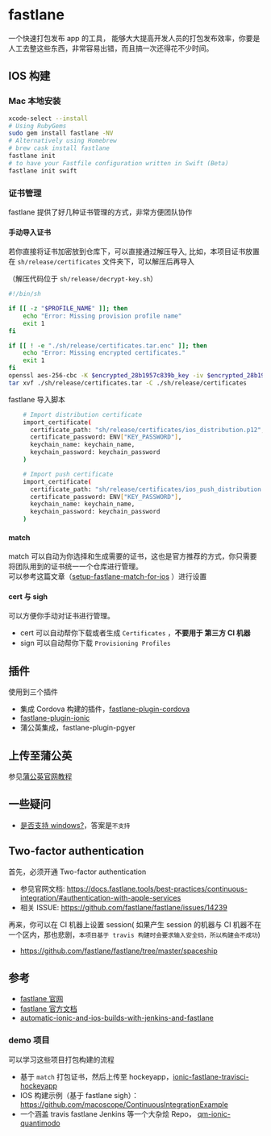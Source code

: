 # fastlane

一个快速打包发布 app 的工具， 能够大大提高开发人员的打包发布效率，你要是人工去整这些东西，非常容易出错，而且搞一次还得花不少时间。

## IOS 构建

### Mac 本地安装

```bash
xcode-select --install
# Using RubyGems
sudo gem install fastlane -NV
# Alternatively using Homebrew
# brew cask install fastlane
fastlane init
# to have your Fastfile configuration written in Swift (Beta)
fastlane init swift
```

### 证书管理

fastlane 提供了好几种证书管理的方式，非常方便团队协作

#### 手动导入证书

若你直接将证书加密放到仓库下，可以直接通过解压导入, 比如，本项目证书放置在 `sh/release/certificates` 文件夹下，可以解压后再导入  

（解压代码位于 `sh/release/decrypt-key.sh`）

```bash
#!/bin/sh

if [[ -z "$PROFILE_NAME" ]]; then
    echo "Error: Missing provision profile name"
    exit 1
fi

if [[ ! -e "./sh/release/certificates.tar.enc" ]]; then
    echo "Error: Missing encrypted certificates."
    exit 1
fi
openssl aes-256-cbc -K $encrypted_28b1957c839b_key -iv $encrypted_28b1957c839b_iv -in ./sh/release/certificates.tar.enc -out ./sh/release/certificates.tar -d
tar xvf ./sh/release/certificates.tar -C ./sh/release/certificates

```

fastlane 导入脚本

```bash
    # Import distribution certificate
    import_certificate(
      certificate_path: "sh/release/certificates/ios_distribution.p12",
      certificate_password: ENV["KEY_PASSWORD"],
      keychain_name: keychain_name,
      keychain_password: keychain_password
    )

    # Import push certificate
    import_certificate(
      certificate_path: "sh/release/certificates/ios_push_distribution.p12",
      certificate_password: ENV["KEY_PASSWORD"],
      keychain_name: keychain_name,
      keychain_password: keychain_password
    )
```

#### match

match 可以自动为你选择和生成需要的证书，这也是官方推荐的方式，你只需要将团队用到的证书统一一个仓库进行管理。  
可以参考这篇文章（[setup-fastlane-match-for-ios](https://medium.com/@danielvivek2006/setup-fastlane-match-for-ios-6260758a9a4e)
）进行设置

#### cert 与 sigh

可以方便你手动对证书进行管理。

- cert 可以自动帮你下载或者生成 `Certificates` ，**不要用于 第三方 CI 机器**
- sign 可以自动帮你下载 `Provisioning Profiles`

## 插件

使用到三个插件

- 集成 Cordova 构建的插件，[fastlane-plugin-cordova](https://github.com/bamlab/fastlane-plugin-cordova)
- [fastlane-plugin-ionic](https://github.com/janpio/ionic-fastlane)
- 蒲公英集成，fastlane-plugin-pgyer

## 上传至蒲公英

参见[蒲公英官网教程](https://www.pgyer.com/doc/view/fastlane)

## 一些疑问

- [是否支持 windows?](https://github.com/fastlane/fastlane/issues/3594)，答案是`不支持`

## Two-factor authentication

首先，必须开通 Two-factor authentication

- 参见官网文档: https://docs.fastlane.tools/best-practices/continuous-integration/#authentication-with-apple-services
- 相关 ISSUE: https://github.com/fastlane/fastlane/issues/14239

再来，你可以在 CI 机器上设置 session( 如果产生 session 的机器与 CI 机器不在一个区内，那也悲剧，`本项目基于 travis 构建时会要求输入安全码，所以构建会不成功`)

 - https://github.com/fastlane/fastlane/tree/master/spaceship

## 参考

- [fastlane 官网](https://fastlane.tools/)
- [fastlane 官方文档](https://docs.fastlane.tools/)
- [automatic-ionic-and-ios-builds-with-jenkins-and-fastlane](https://www.3pillarglobal.com/insights/automatic-ionic-and-ios-builds-with-jenkins-and-f)

### demo 项目

可以学习这些项目打包构建的流程

- 基于 `match` 打包证书，然后上传至 hockeyapp，[ionic-fastlane-travisci-hockeyapp](https://github.com/tim-hoffmann/ionic-fastlane-travisci-hockeyapp)
- IOS 构建示例（基于 fastlane sigh）： https://github.com/macoscope/ContinuousIntegrationExample
- 一个涵盖 travis fastlane Jenkins 等一个大杂烩 Repo， [qm-ionic-quantimodo](https://github.com/mikepsinn/qm-ionic-quantimodo/blob/master/fastlane/Fastfile)